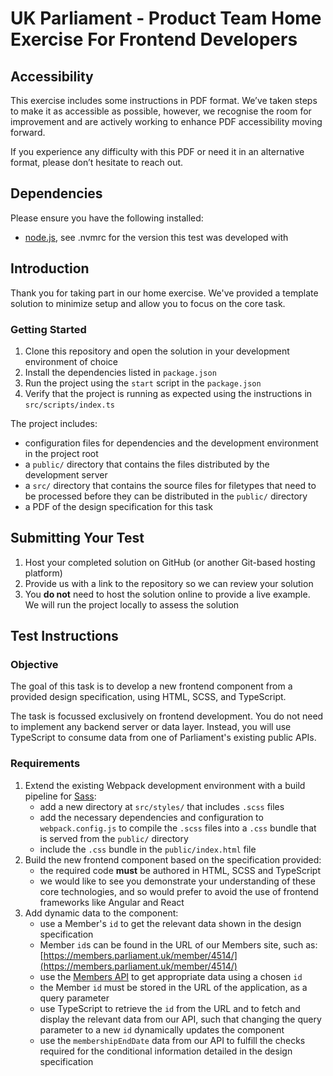 # UK Parliament - Product Team Home Exercise For Frontend Developers

## Accessibility

This exercise includes some instructions in PDF format. We’ve taken steps to make it as accessible as possible, 
however, we recognise the room for improvement and are actively working to enhance PDF accessibility moving forward.

If you experience any difficulty with this PDF or need it in an alternative format, please don’t hesitate 
to reach out.

## Dependencies

Please ensure you have the following installed:

- [node.js](https://nodejs.org/), see .nvmrc for the version this test was developed with

## Introduction

Thank you for taking part in our home exercise. We've provided a template solution to minimize setup 
and allow you to focus on the core task.

### Getting Started

1. Clone this repository and open the solution in your development environment of choice
2. Install the dependencies listed in `package.json`
3. Run the project using the `start` script in the `package.json`
4. Verify that the project is running as expected using the instructions in `src/scripts/index.ts`

The project includes:

- configuration files for dependencies and the development environment in the project root
- a `public/` directory that contains the files distributed by the development server
- a `src/` directory that contains the source files for filetypes that need to be processed before they can be 
  distributed in the `public/` directory
- a PDF of the design specification for this task

## Submitting Your Test

1. Host your completed solution on GitHub (or another Git-based hosting platform)
2. Provide us with a link to the repository so we can review your solution 
3. You **do not** need to host the solution online to provide a live example. We will run the project locally to 
   assess the solution

## Test Instructions

### Objective

The goal of this task is to develop a new frontend component from a provided design specification, 
using HTML, SCSS, and TypeScript.

The task is focussed exclusively on frontend development. You do not need to implement any backend server or 
data layer. Instead, you will use TypeScript to consume data from one of Parliament's existing public APIs.

### Requirements

1. Extend the existing Webpack development environment with a build pipeline for [Sass](https://sass-lang.com/):
   - add a new directory at `src/styles/` that includes `.scss` files
   - add the necessary dependencies and configuration to `webpack.config.js` to compile the `.scss` files into a
     `.css` bundle that is served from the `public/` directory
   - include the `.css` bundle in the `public/index.html` file
2. Build the new frontend component based on the specification provided:
   - the required code **must** be authored in HTML, SCSS and TypeScript
   - we would like to see you demonstrate your understanding of these core technologies, and so would prefer to avoid 
     the use of frontend frameworks like Angular and React
3. Add dynamic data to the component:
   - use a Member's `id` to get the relevant data shown in the design specification 
   - Member `id`s can be found in the URL of our Members site, such as:
     [https://members.parliament.uk/member/4514/](https://members.parliament.uk/member/4514/)
   - use the [Members API](https://members-api.parliament.uk/) to get appropriate data using a chosen `id`
   - the Member `id` must be stored in the URL of the application, as a query parameter
   - use TypeScript to retrieve the `id` from the URL and to fetch and display the relevant data from our 
     API, such that changing the query parameter to a new `id` dynamically updates the component
   - use the `membershipEndDate` data from our API to fulfill the checks required for the conditional information 
     detailed in the design specification
